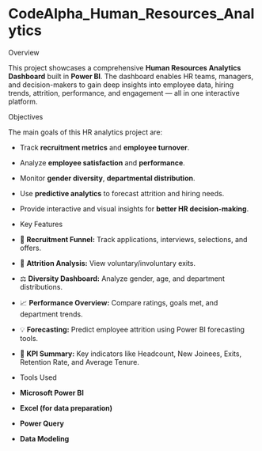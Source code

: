 # CodeAlpha_Human_Resources_Analytics

Overview

This project showcases a comprehensive **Human Resources Analytics Dashboard** built in **Power BI**. The dashboard enables HR teams, managers, and decision-makers to gain deep insights into employee data, hiring trends, attrition, performance, and engagement — all in one interactive platform.

Objectives

The main goals of this HR analytics project are:
- Track **recruitment metrics** and **employee turnover**.
- Analyze **employee satisfaction** and **performance**.
- Monitor **gender diversity**, **departmental distribution**.
- Use **predictive analytics** to forecast attrition and hiring needs.
- Provide interactive and visual insights for **better HR decision-making**.

- Key Features

- 📅 **Recruitment Funnel:** Track applications, interviews, selections, and offers.
- 🔄 **Attrition Analysis:** View voluntary/involuntary exits.
- ⚖️ **Diversity Dashboard:** Analyze gender, age, and department distributions.
- 📈 **Performance Overview:** Compare ratings, goals met, and department trends.
- 💡 **Forecasting:** Predict employee attrition using Power BI forecasting tools.
- 🎯 **KPI Summary:** Key indicators like Headcount, New Joinees, Exits, Retention Rate, and Average Tenure.

- Tools Used

- **Microsoft Power BI**
- **Excel (for data preparation)**
- **Power Query**
- **Data Modeling**



